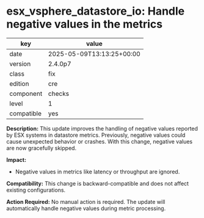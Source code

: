 [//]: # (werk v2)
# esx_vsphere_datastore_io: Handle negative values in the metrics

key        | value
---------- | ---
date       | 2025-05-09T13:13:25+00:00
version    | 2.4.0p7
class      | fix
edition    | cre
component  | checks
level      | 1
compatible | yes

**Description:**
This update improves the handling of negative values reported by ESX systems in datastore metrics.
Previously, negative values could cause unexpected behavior or crashes.
With this change, negative values are now gracefully skipped.

**Impact:**
- Negative values in metrics like latency or throughput are ignored.

**Compatibility:**
This change is backward-compatible and does not affect existing configurations.

**Action Required:**
No manual action is required. The update will automatically handle negative values during metric processing.